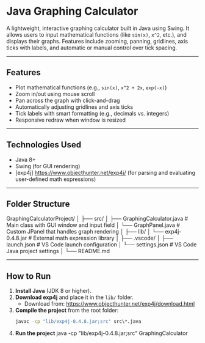 # Java Graphing Calculator

A lightweight, interactive graphing calculator built in Java using Swing. It allows users to input mathematical functions (like `sin(x)`, `x^2`, etc.), and displays their graphs. Features include zooming, panning, gridlines, axis ticks with labels, and automatic or manual control over tick spacing.

---

## Features

- Plot mathematical functions (e.g., `sin(x)`, `x^2 + 2x`, `exp(-x)`)
- Zoom in/out using mouse scroll
- Pan across the graph with click-and-drag
- Automatically adjusting gridlines and axis ticks
- Tick labels with smart formatting (e.g., decimals vs. integers)
- Responsive redraw when window is resized

---

## Technologies Used

- Java 8+
- Swing (for GUI rendering)
- [exp4j] https://www.objecthunter.net/exp4j/ (for parsing and evaluating user-defined math expressions)

---

## Folder Structure

GraphingCalculatorProject/
│
├── src/
│   ├── GraphingCalculator.java     # Main class with GUI window and input field
│   └── GraphPanel.java             # Custom JPanel that handles graph rendering
│
├── lib/
│   └── exp4j-0.4.8.jar             # External math expression library
│
├── .vscode/
│   ├── launch.json                # VS Code launch configuration
│   └── settings.json              # VS Code Java project settings
│
└── README.md

---

## How to Run

1. **Install Java** (JDK 8 or higher).
2. **Download exp4j** and place it in the `lib/` folder.
   - Download from: https://www.objecthunter.net/exp4j/download.html
3. **Compile the project** from the root folder:
   ```cmd
   javac -cp "lib/exp4j-0.4.8.jar;src" src\*.java
4. **Run the project** 
   java -cp "lib/exp4j-0.4.8.jar;src" GraphingCalculator

